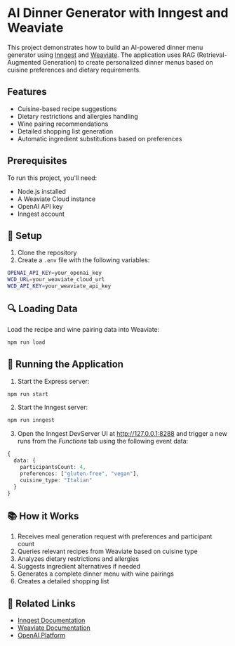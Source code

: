 # AI Dinner Generator with Inngest and Weaviate

This project demonstrates how to build an AI-powered dinner menu generator using [Inngest](https://www.inngest.com/) and [Weaviate](https://weaviate.io/). The application uses RAG (Retrieval-Augmented Generation) to create personalized dinner menus based on cuisine preferences and dietary requirements.

## Features

- Cuisine-based recipe suggestions
- Dietary restrictions and allergies handling
- Wine pairing recommendations
- Detailed shopping list generation
- Automatic ingredient substitutions based on preferences

## Prerequisites

To run this project, you'll need:

- Node.js installed
- A Weaviate Cloud instance
- OpenAI API key
- Inngest account

## 🌱 Setup

1. Clone the repository
2. Create a `.env` file with the following variables:

```bash
OPENAI_API_KEY=your_openai_key
WCD_URL=your_weaviate_cloud_url
WCD_API_KEY=your_weaviate_api_key
```

## 🔍 Loading Data

Load the recipe and wine pairing data into Weaviate:

```bash
npm run load
```

## 🚀 Running the Application

1. Start the Express server:

```bash
npm run start
```

2. Start the Inngest server:

```bash
npm run inngest
```

3. Open the Inngest DevServer UI at http://127.0.0.1:8288 and trigger a new runs from the _Functions_ tab using the following event data:

```typescript
{
  data: {
    participantsCount: 4,
    preferences: ["gluten-free", "vegan"],
    cuisine_type: "Italian"
  }
}
```

## 📚 How it Works

1. Receives meal generation request with preferences and participant count
2. Queries relevant recipes from Weaviate based on cuisine type
3. Analyzes dietary restrictions and allergies
4. Suggests ingredient alternatives if needed
5. Generates a complete dinner menu with wine pairings
6. Creates a detailed shopping list

## 🔗 Related Links

- [Inngest Documentation](https://www.inngest.com/docs)
- [Weaviate Documentation](https://weaviate.io/developers/weaviate)
- [OpenAI Platform](https://platform.openai.com/)
